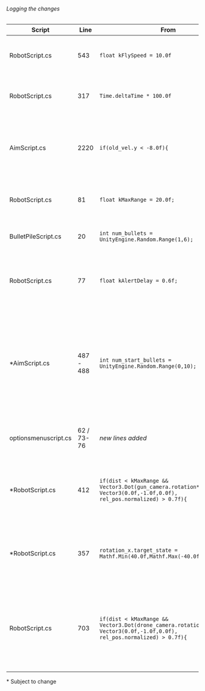 
###### Logging the changes

Script | Line | From | To | Effect
------------ | ------------- | ------------- | ------------- | -------------
RobotScript.cs | 543 | `float kFlySpeed = 10.0f` | `float kFlySpeed = 5.0f` | Shock (Flying) Drone speed at 50%
RobotScript.cs | 317 | `Time.deltaTime * 100.0f` | `Time.deltaTime * 60.0f` | Turret rotational speed while idle at 60%
AimScript.cs | 2220 | `if(old_vel.y < -8.0f){` | `if(old_vel.y < -10.0f){` | Player wont die falling from single story unless jumping.
RobotScript.cs | 81 | `float kMaxRange = 20.0f;` | `float kMaxRange = 15.0f;` | All drone target range decreased to 75%
BulletPileScript.cs | 20 | `int num_bullets = UnityEngine.Random.Range(1,6);` | `int num_bullets = UnityEngine.Random.Range(2,6);` | Bullets in pile now between 2 and 6
RobotScript.cs | 77 | `float kAlertDelay = 0.6f;` | `float kAlertDelay = 0.6f;` | Turrets will take twice as long to fire at player if spotted
*AimScript.cs | 487 - 488 | `int num_start_bullets = UnityEngine.Random.Range(0,10);` | `GunScript gun_script = GetGunScript(); int max_rounds = 7; int extra_rounds = UnityEngine.Random.Range(1, 8); if (gun_script.HasGunComponent(GunAspect.REVOLVER_CYLINDER)) { max_rounds = 6; extra_rounds = UnityEngine.Random.Range(3, 8); } else if (gun_script.HasGunComponent(GunAspect.FIRE_MODE)) { max_rounds = 17; extra_rounds = 0; }int num_start_bullets = max_rounds + extra_rounds; ` | Player will start with enough bullets to fill chamber / magagine and possibly get extra unless starting weapon is the glock`
optionsmenuscript.cs | 62 / 73-76 | *new lines added* | `GunLock();` <br><br>`public void GunLock() {`<br>`PlayerPrefs.SetInt("lock_gun_to_center", 1);`<br>`}`  | Gun Lock toggle is on by default in menu
\*RobotScript.cs | 412 | `if(dist < kMaxRange && Vector3.Dot(gun_camera.rotation*new Vector3(0.0f,-1.0f,0.0f), rel_pos.normalized) > 0.7f){` | `if(dist < kMaxRange && Vector3.Dot(gun_camera.rotation*new Vector3(0.0f,-1.0f,0.0f), rel_pos.normalized) > 0.8f){` | Limits the turrets angle of detection on the y and x axis to about 67%
*RobotScript.cs | 357 | `rotation_x.target_state = Mathf.Min(40.0f,Mathf.Max(-40.0f,target_x));` | `rotation_x.target_state = Mathf.Min(27.0f,Mathf.Max(-27.0f,target_x));` | Limits the turrets angle of rotation on the x axis to about 67%
RobotScript.cs | 703 | `if(dist < kMaxRange && Vector3.Dot(drone_camera.rotation*new Vector3(0.0f,-1.0f,0.0f), rel_pos.normalized) > 0.7f){` | `if(dist < 12.5f && Vector3.Dot(drone_camera.rotation*new Vector3(0.0f,-1.0f,0.0f), rel_pos.normalized) > 0.49f){` | Limits the fly drones range and angle of decection. Range at 62.5% and detection angle at 70%

\* Subject to change
